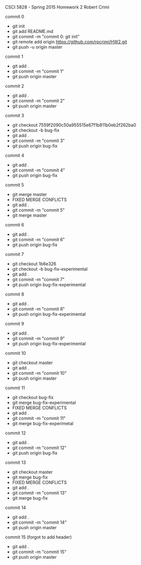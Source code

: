 CSCI 5828 - Spring 2015
Homework 2
Robert Crimi

commit 0
- git init
- git add README.md
- git commit -m "commit 0: git init"
- git remote add origin https://github.com/rpcrimi/HW2.git
- git push -u origin master

commit 1
- git add .
- git commit -m "commit 1"
- git push origin master

commit 2
- git add .
- git commit -m "commit 2"
- git push origin master

commit 3
- git checkout 7559f2090c50a955515e67f1b811b0eb2f262ba0
- git checkout -b bug-fix
- git add .
- git commit -m "commit 3"
- git push origin bug-fix

commit 4
- git add .
- git commit -m "commit 4"
- git push origin bug-fix

commit 5
- git merge master
- FIXED MERGE CONFLICTS
- git add .
- git commit -m "commit 5"
- git merge master

commit 6
- git add .
- git commit -m "commit 6"
- git push origin bug-fix

commit 7
- git checkout 1b6e326
- git checkout -b bug-fix-experimental
- git add .
- git commit -m "commit 7"
- git push origin bug-fix-experimental

commit 8
- git add .
- git commit -m "commit 8"
- git push origin bug-fix-experimental

commit 9
- git add .
- git commit -m "commit 9"
- git push origin bug-fix-experimental

commit 10
- git checkout master
- git add .
- git commit -m "commit 10"
- git push origin master

commit 11
- git checkout bug-fix
- git merge bug-fix-experimental
- FIXED MERGE CONFLICTS
- git add .
- git commit -m "commit 11"
- git merge bug-fix-experimetal

commit 12
- git add .
- git commit -m "commit 12"
- git push origin bug-fix

commit 13
- git checkout master
- git merge bug-fix
- FIXED MERGE CONFLICTS
- git add .
- git commit -m "commit 13"
- git merge bug-fix

commit 14
- git add .
- git commit -m "commit 14"
- git push origin master

commit 15 (forgot to add header)
- git add .
- git commit -m "commit 15"
- git push origin master
